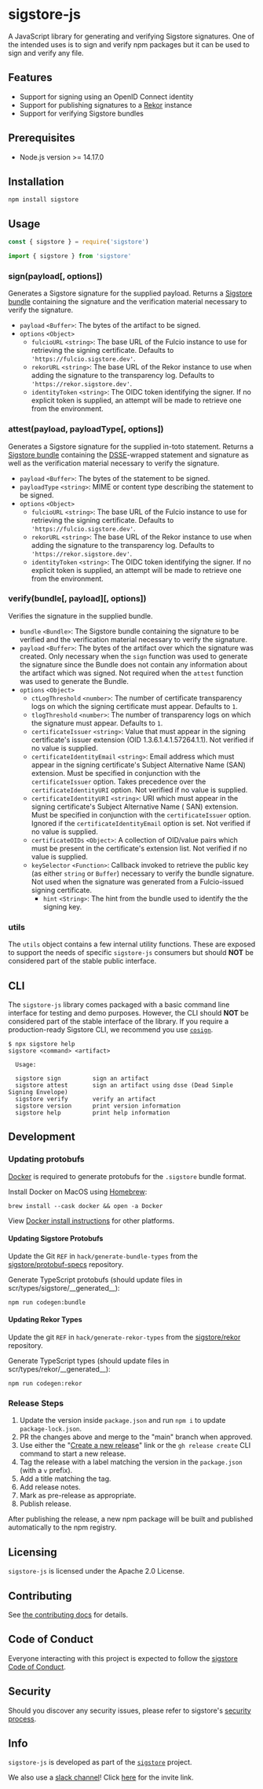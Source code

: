 # sigstore-js

A JavaScript library for generating and verifying Sigstore signatures. One of
the intended uses is to sign and verify npm packages but it can be used to sign
and verify any file.

## Features

* Support for signing using an OpenID Connect identity
* Support for publishing signatures to a [Rekor][1] instance
* Support for verifying Sigstore bundles

## Prerequisites

- Node.js version >= 14.17.0

## Installation

```
npm install sigstore
```

## Usage

```javascript
const { sigstore } = require('sigstore')
```

```javascript
import { sigstore } from 'sigstore'
```

### sign(payload[, options])

Generates a Sigstore signature for the supplied payload. Returns a
[Sigstore bundle][2] containing the signature and the verification material
necessary to verify the signature.

* `payload` `<Buffer>`: The bytes of the artifact to be signed.
* `options` `<Object>`
    * `fulcioURL` `<string>`: The base URL of the Fulcio instance to use for retrieving the signing certificate.
      Defaults to `'https://fulcio.sigstore.dev'`.
    * `rekorURL` `<string>`: The base URL of the Rekor instance to use when adding the signature to the transparency
      log. Defaults to `'https://rekor.sigstore.dev'`.
    * `identityToken` `<string>`: The OIDC token identifying the signer. If no explicit token is supplied, an attempt
      will be made to retrieve one from the environment.

### attest(payload, payloadType[, options])

Generates a Sigstore signature for the supplied in-toto statement. Returns a
[Sigstore bundle][2] containing the [DSSE][3]-wrapped statement and signature
as well as the verification material necessary to verify the signature.

* `payload` `<Buffer>`: The bytes of the statement to be signed.
* `payloadType` `<string>`: MIME or content type describing the statement to be signed.
* `options` `<Object>`
    * `fulcioURL` `<string>`: The base URL of the Fulcio instance to use for retrieving the signing certificate.
      Defaults to `'https://fulcio.sigstore.dev'`.
    * `rekorURL` `<string>`: The base URL of the Rekor instance to use when adding the signature to the transparency
      log. Defaults to `'https://rekor.sigstore.dev'`.
    * `identityToken` `<string>`: The OIDC token identifying the signer. If no explicit token is supplied, an attempt
      will be made to retrieve one from the environment.

### verify(bundle[, payload][, options])

Verifies the signature in the supplied bundle.

* `bundle` `<Bundle>`: The Sigstore bundle containing the signature to be verified and the verification material
  necessary to verify the signature.
* `payload` `<Buffer>`: The bytes of the artifact over which the signature was created. Only necessary when the `sign`
  function was used to generate the signature since the Bundle does not contain any information about the artifact which
  was signed. Not required when the `attest` function was used to generate the Bundle.
* `options` `<Object>`
    * `ctLogThreshold` `<number>`: The number of certificate transparency logs on which the signing certificate must
      appear. Defaults to `1`.
    * `tlogThreshold` `<number>`: The number of transparency logs on which the signature must appear. Defaults to `1`.
    * `certificateIssuer` `<string>`: Value that must appear in the signing certificate's issuer extension (OID
      1.3.6.1.4.1.57264.1.1). Not verified if no value is supplied.
    * `certificateIdentityEmail` `<string>`: Email address which must appear in the signing certificate's Subject
      Alternative Name (SAN) extension. Must be specified in conjunction with the `certificateIssuer` option. Takes
      precedence over the `certificateIdentityURI` option. Not verified if no value is supplied.
    * `certificateIdentityURI` `<string>`: URI which must appear in the signing certificate's Subject Alternative Name (
      SAN) extension. Must be specified in conjunction with the `certificateIssuer` option. Ignored if
      the `certificateIdentityEmail` option is set. Not verified if no value is supplied.
    * `certificateOIDs` `<Object>`: A collection of OID/value pairs which must be present in the certificate's extension
      list. Not verified if no value is supplied.
    * `keySelector` `<Function>`: Callback invoked to retrieve the public key (as either `string` or `Buffer`) necessary
      to verify the bundle signature. Not used when the signature was generated from a Fulcio-issued signing
      certificate.
        * `hint` `<String>`: The hint from the bundle used to identify the the signing key.

### utils

The `utils` object contains a few internal utility functions. These are exposed
to support the needs of specific `sigstore-js` consumers but should **NOT** be
considered part of the stable public interface.

## CLI

The `sigstore-js` library comes packaged with a basic command line interface
for testing and demo purposes. However, the CLI should **NOT** be considered
part of the stable interface of the library. If you require a production-ready
Sigstore CLI, we recommend you use [`cosign`][4].

```shell
$ npx sigstore help
sigstore <command> <artifact>

  Usage:

  sigstore sign         sign an artifact
  sigstore attest       sign an artifact using dsse (Dead Simple Signing Envelope)
  sigstore verify       verify an artifact
  sigstore version      print version information
  sigstore help         print help information
```

## Development

### Updating protobufs

[Docker](https://docs.docker.com/engine/install/) is required to generate protobufs for the `.sigstore` bundle format.

Install Docker on MacOS using [Homebrew](https://brew.sh/):

```
brew install --cask docker && open -a Docker
```

View [Docker install instructions](https://docs.docker.com/engine/install/) for other platforms.

#### Updating Sigstore Protobufs

Update the Git `REF` in `hack/generate-bundle-types` from the [sigstore/protobuf-specs][5] repository.

Generate TypeScript protobufs (should update files in scr/types/sigstore/\_\_generated\_\_):

```
npm run codegen:bundle
```

#### Updating Rekor Types

Update the git `REF` in `hack/generate-rekor-types` from the [sigstore/rekor][1] repository.

Generate TypeScript types (should update files in scr/types/rekor/\_\_generated\_\_):

```
npm run codegen:rekor
```

### Release Steps

1. Update the version inside `package.json` and run `npm i` to update `package-lock.json`.
2. PR the changes above and merge to the "main" branch when approved.
3. Use either the "[Create a new release](https://github.com/sigstore/sigstore-js/releases/new)" link or
   the `gh release create` CLI command to start a new release.
4. Tag the release with a label matching the version in the `package.json` (with a `v` prefix).
5. Add a title matching the tag.
6. Add release notes.
7. Mark as pre-release as appropriate.
8. Publish release.

After publishing the release, a new npm package will be built and published automatically to the npm registry.

## Licensing

`sigstore-js` is licensed under the Apache 2.0 License.

## Contributing

See [the contributing docs][7] for details.

## Code of Conduct

Everyone interacting with this project is expected to follow the [sigstore Code of Conduct][8].

## Security

Should you discover any security issues, please refer to sigstore's [security process][9].

## Info

`sigstore-js` is developed as part of the [`sigstore`][6] project.

We also use a [slack channel][10]! Click [here][11] for the invite link.


[1]: https://github.com/sigstore/rekor

[2]: https://github.com/sigstore/protobuf-specs/blob/9b722b68a717778ba4f11543afa4ef93205ab502/protos/sigstore_bundle.proto#L63-L84

[3]: https://github.com/secure-systems-lab/dsse

[4]: https://github.com/sigstore/cosign

[5]: https://github.com/sigstore/protobuf-specs

[6]: https://sigstore.dev

[7]: https://github.com/sigstore/.github/blob/main/CONTRIBUTING.md

[8]: https://github.com/sigstore/.github/blob/main/CODE_OF_CONDUCT.md

[9]: https://github.com/sigstore/.github/blob/main/SECURITY.md

[10]: https://sigstore.slack.com

[11]: https://join.slack.com/t/sigstore/shared_invite/zt-mhs55zh0-XmY3bcfWn4XEyMqUUutbUQ
